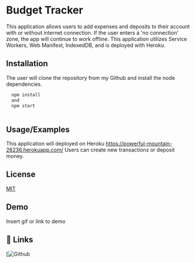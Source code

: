 
# Budget Tracker

This application allows users to add expenses and deposits to their account with or without internet connection. 
If the user enters a 'no connection' zone, the app will continue to work offline. This application utilizes Service Workers, Web Manifest, IndexedDB, and is deployed with Heroku. 


## Installation

The user will clone the repository from my Github and install the node dependencies.

```bash
  npm install 
  and 
  npm start
  
```
    
## Usage/Examples

This application will deployed on Heroku https://powerful-mountain-26236.herokuapp.com/
Users can create new transactions or deposit money.


## License

[MIT](https://choosealicense.com/licenses/mit/)


## Demo

Insert gif or link to demo


## 🔗 Links
[![Github](https://github.com/Erey2790)
